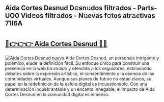 ## Aida Cortes Desnud D𝚎sn𝚞dos filtr𝚊dos - Parts-UO0 Vid𝚎os filtr𝚊dos - N𝚞evas f𝚘tos atr𝚊ctivas 71l6A

# <h2><a href="http://mb1tnsq.tromn.icu/?c=Aida+Cortes+Desnud">🔗👉👉👉 Aida Cortes Desnud 🔗🔗</a></h2>

[![Aida Cortes Desnud nuevo](https://i.imgur.com/pEAQMta.gif)](http://mb1tnsq.tromn.icu/?c=Aida+Cortes+Desnud)
Aida Cortes Desnud, un personaje intrigante y polémico, elude la definición fácil. Su enfoque único para construir una presencia en la web ha atraído y ofendido a los seguidores, estimulando debates sobre la expresión artística, el consentimiento y la esencia de las comunidades virtuales. Aunque sus planes de futuro no están claros, su papel en la redefinición de la esfera digital es incuestionable. Con una determinación inquebrantable y un encanto innegable, el impacto de Aida Cortes Desnud en la comunidad digital es inmenso.

